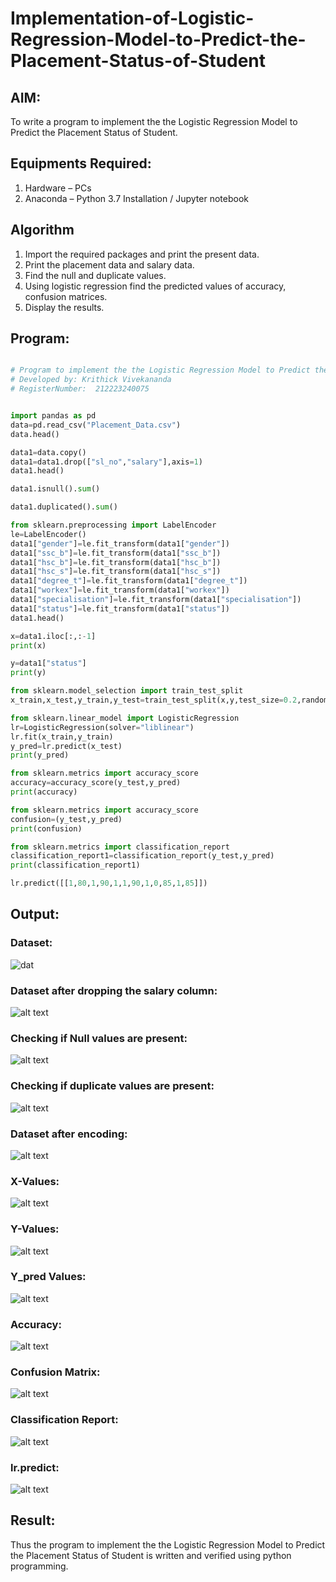 # Implementation-of-Logistic-Regression-Model-to-Predict-the-Placement-Status-of-Student

## AIM:
To write a program to implement the the Logistic Regression Model to Predict the Placement Status of Student.

## Equipments Required:
1. Hardware – PCs
2. Anaconda – Python 3.7 Installation / Jupyter notebook

## Algorithm
1. Import the required packages and print the present data. 
2. Print the placement data and salary data.
3. Find the null and duplicate values.
4. Using logistic regression find the predicted values of accuracy, confusion matrices.
5. Display the results.

## Program:
```python

# Program to implement the the Logistic Regression Model to Predict the Placement Status of Student.
# Developed by: Krithick Vivekananda
# RegisterNumber:  212223240075


import pandas as pd
data=pd.read_csv("Placement_Data.csv")
data.head()

data1=data.copy()
data1=data1.drop(["sl_no","salary"],axis=1)
data1.head()

data1.isnull().sum()

data1.duplicated().sum()

from sklearn.preprocessing import LabelEncoder
le=LabelEncoder()
data1["gender"]=le.fit_transform(data1["gender"])
data1["ssc_b"]=le.fit_transform(data1["ssc_b"])
data1["hsc_b"]=le.fit_transform(data1["hsc_b"])
data1["hsc_s"]=le.fit_transform(data1["hsc_s"])
data1["degree_t"]=le.fit_transform(data1["degree_t"])
data1["workex"]=le.fit_transform(data1["workex"])
data1["specialisation"]=le.fit_transform(data1["specialisation"])
data1["status"]=le.fit_transform(data1["status"])
data1.head()

x=data1.iloc[:,:-1]
print(x)

y=data1["status"]
print(y)

from sklearn.model_selection import train_test_split
x_train,x_test,y_train,y_test=train_test_split(x,y,test_size=0.2,random_state=0)

from sklearn.linear_model import LogisticRegression
lr=LogisticRegression(solver="liblinear")
lr.fit(x_train,y_train)
y_pred=lr.predict(x_test)
print(y_pred)

from sklearn.metrics import accuracy_score
accuracy=accuracy_score(y_test,y_pred)
print(accuracy)

from sklearn.metrics import accuracy_score
confusion=(y_test,y_pred)
print(confusion)

from sklearn.metrics import classification_report
classification_report1=classification_report(y_test,y_pred)
print(classification_report1)

lr.predict([[1,80,1,90,1,1,90,1,0,85,1,85]])
```

## Output:
### Dataset:
![dat](318485814-c766aca1-20e5-494c-9bd2-bf9d613d73c0.png)
### Dataset after dropping the salary column:
![alt text](318486097-e5d4d549-564a-477b-9995-0dcf529b2855.png)
### Checking if Null values are present:
![alt text](318489566-363ab4b1-1a13-4a80-9018-bf9a629638fb.png)
### Checking if duplicate values are present:
![alt text](318486828-397fbb5d-12f8-44c1-98c6-cdf834b35a15.png)
### Dataset after encoding:
![alt text](318487373-860d4c34-2690-44c1-bedf-6e0fab7100f5.png)
### X-Values:
![alt text](318487616-18e69f47-5962-45fa-8fd0-6b493daf3de7.png)
### Y-Values:
![alt text](318486904-640cf836-9b8f-422a-928b-392bc19e156e.png)
### Y_pred Values:
![alt text](318487826-bf69785e-33d1-4401-9201-948d5bfbef84.png)
### Accuracy:
![alt text](318487980-48ee4758-73e1-4808-b32b-325f98ad9100.png)
### Confusion Matrix:
![alt text](318488168-7441087f-341f-400e-b6ec-6098b1501327.png)
### Classification Report:
![alt text](318488324-20fdb76e-6cf3-45ec-b3a0-14bc1edfb606.png)
### lr.predict:
![alt text](318488572-554e98ef-e368-4c7e-94ae-198cb6192d47.png)

## Result:
Thus the program to implement the the Logistic Regression Model to Predict the Placement Status of Student is written and verified using python programming.

